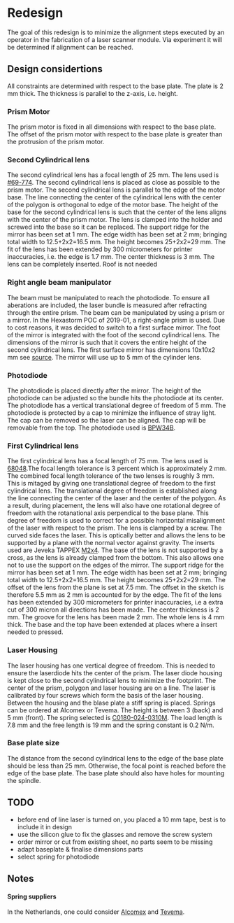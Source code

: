 # Redesign
The goal of this redesign is to minimize the alignment steps executed by an operator in the fabrication of a laser scanner module.
Via experiment it will be determined if alignment can be reached.

## Design considertions
All constraints are determined with respect to the base plate. The plate is 2 mm thick. The thickness is parallel to the z-axis,
i.e. height.

### Prism Motor
The prism motor is fixed in all dimensions with respect to the base plate.
The offset of the prism motor with respect to the base plate is greater than the protrusion of the prism motor.

### Second Cylindrical lens
The second cylindrical lens has a focal length of 25 mm. The lens used is [#69-774](https://www.edmundoptics.com/p/125mm-h-x-25mm-l-x-25mm-fl-vis-nir-coated-cylinder-lens/24050/).
The second cylindrical lens is placed as close as possible to the prism motor. The second cylindrical lens is parallel to the
edge of the motor base. The line connecting the center of the cylindrical lens with the center of the polygon is orthogonal to edge of the motor base. The height of the base for the second cylindrical lens is such that the center of the lens aligns with the center of the prism motor. The lens is clamped into the holder and screwed into the base so it can be replaced.
The support ridge for the mirror has been set at 1 mm. The edge width has been set at 2 mm; bringing total width to 12.5+2x2=16.5 mm. The height becomes 25+2x2=29 mm.  The fit of the lens has been extended by 300 micrometers for printer inaccuracies, i.e. the edge is 1.7 mm.
The center thickness is 3 mm. The lens can be completely inserted.
Roof is not needed

### Right angle beam manipulator
The beam must be manipulated to reach the photodiode. To ensure all aberations are included, the laser bundle is measured after refracting through the entire prism. The beam can be manipulated by using a prism or a mirror. In the Hexastorm POC of 2019-01, a right-angle prism is used. Due to cost reasons, it was decided to switch to a first surface mirror. The foot of the mirror is integrated with the foot of the second cylindrical lens. The dimensions of the mirror is such that it covers the entire height of the second cylindrical lens. The first surface mirror has dimensions 10x10x2 mm see [source](https://www.edmundoptics.com/p/10-x-10mm-enhanced-aluminum-4-6lambda-mirror/6013/). The mirror will use up to 5 mm of the cylinder lens.

### Photodiode
The photodiode is placed directly after the mirror. The height of the photodiode can be adjusted so the bundle hits the photodiode at its center. The photodiode has a vertical translational degree of freedom of 5 mm. The photodiode is protected by a cap to minimize the influence of stray light. The cap can be removed so the laser can be aligned. The cap will be removable from the top.
The photodiode used is [BPW34B](http://www.farnell.com/datasheets/2711552.pdf).


### First Cylindrical lens
The first cylindrical lens has a focal length of 75 mm. The lens used is [68048](https://www.edmundoptics.com/p/125mm-h-x-25mm-l-x-75mm-fl-mgfsub2sub-coatedcylinder-lens/22744/).The focal length tolerance is 3 percent which is approximately 2 mm. 
The combined focal length tolerance of the two lenses is roughly 3 mm. This is mitaged by giving one translational degree of freedom to the first cylindrical lens. The translational degree of freedom is established along the line connecting the center of the laser and the center of the polygon. As a result, during placement, the lens will also have one rotational degree of freedom with the rotanational axis perpendical to the base plane. This degree of freedom is used to correct for a possible horizontal misalignment of the laser with respect to the prism.
The lens is clamped by a screw. The curved side faces the laser. This is optically better and allows the lens to be supported by a plane with the normal vector against gravity. The inserts used are Jeveka TAPPEX [M2x4](https://www.jeveka.com/nl/catalog/inserts-kato-spirol-ensat-tappex-magneten-magna/tappex-inserts-voor-kunststof/tappex-multisert-inserts-tapxmsm0/tapxmsm00020000/groups/g+c+a+nr+view). The base of the lens is not supported by a cross, as the lens is already clamped from the bottom.
This also allows one not to use the support on the edges of the mirror.
The support ridge for the mirror has been set at 1 mm. The edge width has been set at 2 mm; bringing total width to 12.5+2x2=16.5 mm. The height becomes 25+2x2=29 mm. The offset of the lens from the plane is set at 7.5 mm. The offset in the sketch is therefore 5.5 mm as 2 mm is accounted for by the edge. The fit of the lens has been extended by 300 micrometers for printer inaccuracies, i.e a extra cut of 300 micron all directions has been made. The center thickness is 2 mm. The groove for the lens has been made 2 mm. The whole lens is 4  mm thick. The base and the top have been extended at places where a insert needed to pressed.

### Laser Housing
The laser housing has one vertical degree of freedom. This is needed to ensure the laserdiode hits the center of the prism.
The laser diode housing is kept close to the second cylindrical lens to minimize the footprint. The center of the prism, polygon and laser housing are on a line. The laser is calibrated by four screws which form the basis of the laser housing. Between the housing and the blase plate a stiff spring is placed. Springs can be ordered at Alcomex or Tevema. The height is between 3 (back) and 5 mm (front). 
The spring selected is [C0180-024-0310M](https://www.asraymond.com/round-wire-compression-springs/C01800140750M).
The load length is 7.8 mm and the free length is 19 mm and the spring constant is 0.2 N/m. 

### Base plate size
The distance from the second cylindrical lens to the edge of the base plate should be less than 25 mm. Otherwise, the focal point is reached before the edge of the base plate. The base plate should also have holes for mounting the spindle.

## TODO
- before end of line laser is turned on, you placed a 10 mm tape, best is to include it in design
- use the silicon glue to fix the glasses and remove the screw system
- order mirror or cut from existing sheet, no parts seem to be missing
- adapt baseplate & finalise dimensions parts
- select spring for photodiode

## Notes 
#### Spring suppliers
In the Netherlands, one could consider [Alcomex](https://www.alcomex.com) and [Tevema](https://ww.tevema.com).






